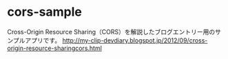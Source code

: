 cors-sample
===========

Cross-Origin Resource Sharing（CORS）を解説したブログエントリー用のサンプルアプリです。
http://my-clip-devdiary.blogspot.jp/2012/09/cross-origin-resource-sharingcors.html